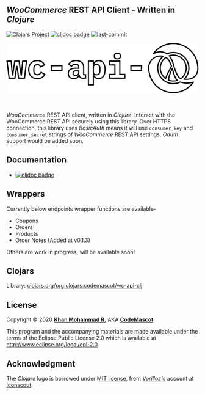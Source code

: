 ## *WooCommerce* REST API Client - Written in *Clojure*

[![Clojars Project](https://img.shields.io/clojars/v/org.clojars.codemascot/wc-api-clj.svg)](https://clojars.org/org.clojars.codemascot/wc-api-clj) [![cljdoc badge](https://cljdoc.org/badge/org.clojars.codemascot/wc-api-clj)](https://cljdoc.org/d/org.clojars.codemascot/wc-api-clj/CURRENT) ![last-commit](https://img.shields.io/github/last-commit/codemascot/wc-api-clj.svg)

<p align="center"><a href="https://codemascot.com" target="_blank"><img src="https://raw.githubusercontent.com/codemascot/wc-api-clj/master/img/logo.svg" width="1000"></a></p><br>

*WooCommerce* REST API client, written in *Clojure*. Interact with the WooCommerce REST API securely using this library. Over HTTPS connection, this library uses *BasicAuth* means it will use `consumer_key` and `consumer_secret` strings of *WooCommerce* REST API settings. *Oauth* support would be added soon.

## Documentation
- [![cljdoc badge](https://cljdoc.org/badge/org.clojars.codemascot/wc-api-clj)](https://cljdoc.org/d/org.clojars.codemascot/wc-api-clj/CURRENT)

## Wrappers
Currently below endpoints wrapper functions are available-
- Coupons
- Orders
- Products
- Order Notes (Added at v0.1.3)

Others are work in progress, will be available soon!

## Clojars
Library: [clojars.org/org.clojars.codemascot/wc-api-clj](https://clojars.org/org.clojars.codemascot/wc-api-clj)

## License
Copyright © 2020 **[Khan Mohammad R.](https://www.codemascot.com/)** AKA **[CodeMascot](https://www.codemascot.com/)**

This program and the accompanying materials are made available under the terms of the Eclipse Public License 2.0 which is available at http://www.eclipse.org/legal/epl-2.0.

## Acknowledgment
The *Clojure* logo is borrowed under [MIT license](https://opensource.org/licenses/MIT), from *[Vorillaz's](https://iconscout.com/contributors/vorillaz/icons)* account at [Iconscout](https://iconscout.com).
